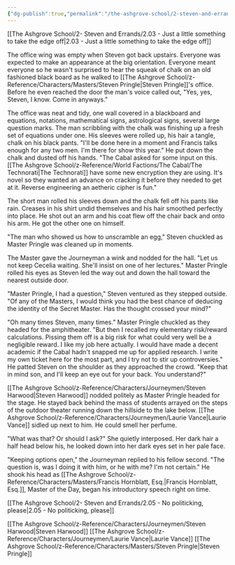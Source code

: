 ```yaml
---
{"dg-publish":true,"permalink":"/the-ashgrove-school/2-steven-and-errands/2-04-chaos-theory/"}
---
```


[[The Ashgrove School/2- Steven and Errands/2.03 - Just a little something to take the edge off\|2.03 - Just a little something to take the edge off]]

The office wing was empty when Steven got back upstairs. Everyone was expected to make an appearance at the big orientation. Everyone meant everyone so he wasn't surprised to hear the squeak of chalk on an old fashioned black board as he walked to [[The Ashgrove School/z-Reference/Characters/Masters/Steven Pringle\|Steven Pringle]]'s office. Before he even reached the door the man's voice called out, "Yes, yes, Steven, I know. Come in anyways."

The office was neat and tidy, one wall covered in a blackboard and equations, notations, mathematical signs, astrological signs, several large question marks. The man scribbling with the chalk was finishing up a fresh set of equations under one. His sleeves were rolled up, his hair a tangle, chalk on his black pants. "I'll be done here in a moment and Francis talks enough for any two men. I'm there for show this year." He put down the chalk and dusted off his hands. "The Cabal asked for some input on this. [[The Ashgrove School/z-Reference/World Factions/The Cabal/The Technorati\|The Technorati]] have some new encryption they are using. It's novel so they wanted an advance on cracking it before they needed to get at it. Reverse engineering an aetheric cipher is fun." 

The short man rolled his sleeves down and the chalk fell off his pants like rain. Creases in his shirt undid themselves and his hair smoothed perfectly into place. He shot out an arm and his coat flew off the chair back and onto his arm. He got the other one on himself.

"The man who showed us how to unscramble an egg," Steven chuckled as Master Pringle was cleaned up in moments. 

The Master gave the Journeyman a wink and nodded for the hall. "Let us not keep Cecelia waiting. She'll insist on one of her lectures." Master Pringle rolled his eyes as Steven led the way out and down the hall toward the nearest outside door. 

"Master Pringle, I had a question," Steven ventured as they stepped outside. "Of any of the Masters, I would think you had the best chance of deducing the identity of the Secret Master. Has the thought crossed your mind?"

"Oh many times Steven, many times." Master Pringle chuckled as they headed for the amphitheater. "But then I recalled my elementary risk/reward calculations. Pissing them off is a big risk for what could very well be a negligible reward. I like my job here actually. I would have made a decent academic if the Cabal hadn't snapped me up for applied research. I write my own ticket here for the most part, and I try not to stir up controversies." He patted Steven on the shoulder as they approached the crowd. "Keep that in mind son, and I'll keep an eye out for your back. You understand?"

[[The Ashgrove School/z-Reference/Characters/Journeymen/Steven Harwood\|Steven Harwood]] nodded politely as Master Pringle headed for the stage. He stayed back behind the mass of students arrayed on the steps of the outdoor theater running down the hillside to the lake below. [[The Ashgrove School/z-Reference/Characters/Journeymen/Laurie Vance\|Laurie Vance]] sidled up next to him. He could smell her perfume. 

"What was that? Or should I ask?" She quietly interposed. Her dark hair a half head below his, he looked down into her dark eyes set in her pale face. 

"Keeping options open," the Journeyman replied to his fellow second. "The question is, was I doing it with him, or he with me? I'm not certain." He shook his head as [[The Ashgrove School/z-Reference/Characters/Masters/Francis Hornblatt, Esq.\|Francis Hornblatt, Esq.]], Master of the Day, began his introductory speech right on time.

[[The Ashgrove School/2- Steven and Errands/2.05 - No politicking, please\|2.05 - No politicking, please]]

[[The Ashgrove School/z-Reference/Characters/Journeymen/Steven Harwood\|Steven Harwood]]
[[The Ashgrove School/z-Reference/Characters/Journeymen/Laurie Vance\|Laurie Vance]]
[[The Ashgrove School/z-Reference/Characters/Masters/Steven Pringle\|Steven Pringle]]
